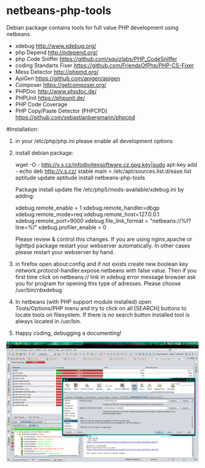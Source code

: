 # netbeans-php-tools
Debian package contains tools for full value PHP development using netbeans

 * xdebug http://www.xdebug.org/
 * php Depend http://pdepend.org/
 * php Code Sniffer https://github.com/squizlabs/PHP_CodeSniffer
 * coding Standarts Fixer https://github.com/FriendsOfPhp/PHP-CS-Fixer
 * Mess Detector http://phpmd.org/
 * ApiGen https://github.com/apigen/apigen
 * Composer https://getcomposer.org/
 * PHPDoc http://www.phpdoc.de/
 * PHPUnit https://phpunit.de/
 * PHP Code Coverage 
 * PHP Copy/Paste Detector (PHPCPD) https://github.com/sebastianbergmann/phpcpd

#Installation:

1) in your /etc/php/php.ini please enable all development options  


2) install debian package:

    wget -O - http://v.s.cz/info@vitexsoftware.cz.gpg.key|sudo apt-key add -
    echo deb http://v.s.cz/ stable main > /etc/apt/sources.list.d/ease.list
    aptitude update
    aptitude install netbeans-php-tools

   Package install update file /etc/php5/mods-available/xdebug.ini by adding:

    xdebug.remote_enable = 1
    xdebug.remote_handler=dbgp
    xdebug.remote_mode=req
    xdebug.remote_host=127.0.0.1
    xdebug.remote_port=9000
    xdebug.file_link_format = "netbeans://%f?line=%l"
    xdebug.profiler_enable = 0

   Please review & control this changes. If you are using nginx,apache or 
   lighttpd package restart your webserver automatically. In other cases 
   please restart your webserver by hand.

3) in firefox open about:config and if not exists create new boolean key
   network.protocol-handler.expose.netbeans with false value.
   Then if you first time click on netbeans:// link in xdebug error message
   browser ask you for program for opening this type of adresses. Please choose
   /usr/bin/nbxdebug

4) In netbeans (with PHP support module installed) open Tools/Options/PHP menu 
   and try to click on all [SEARCH] buttons to locate tools on filesystem. 
   If there is no search button installed tool is always located in /usr/bin.

5) Happy coding, debugging a documenting!
 

![Tools in action](netbeans-php-tools.png)
